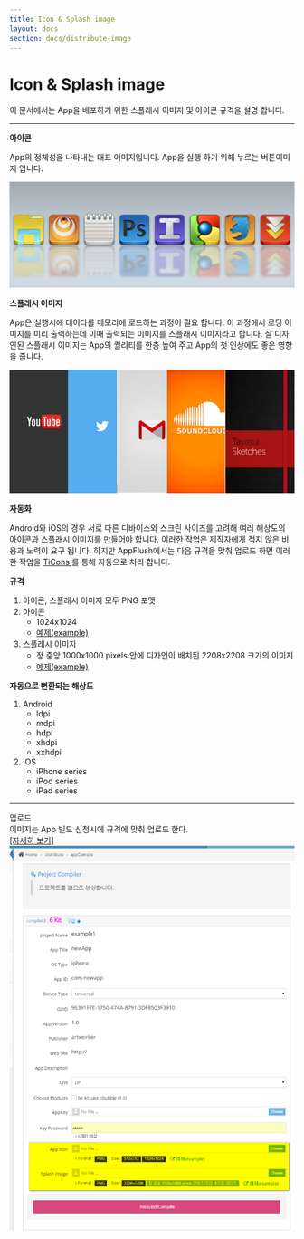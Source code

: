 ```yaml
---
title: Icon & Splash image
layout: docs
section: docs/distribute-image
---
```


Icon & Splash image
===================

이 문서에서는 App을 배포하기 위한 스플래시 이미지 및 아이콘 규격을 설명 합니다.

<hr/>
<div class="space33"></div>


**아이콘**

App의 정체성을 나타내는 대표 이미지입니다. App을 실행 하기 위해 누르는 버튼이미지 입니다.

<img class="thumbnail" src="/docs/images/splash_1.png" alt=""/>

<div class="space11"></div>

**스플래시 이미지**

App은 실행시에 데이타를 메모리에 로드하는 과정이 필요 합니다. 이 과정에서 로딩 이미지를 미리 출력하는데 이때 출력되는 이미지를 스플래시 이미지라고 합니다. 잘 디자인된 스플래시 이미지는 App의 퀄리티를 한층 높여 주고 App의 첫 인상에도 좋은 영향을 줍니다.

<img class="thumbnail" src="/docs/images/splash_0.png" alt=""/>

<div class="space11"></div>

**자동화**

Android와 iOS의 경우 서로 다른 디바이스와 스크린 사이즈를 고려해 여러 해상도의 아이콘과 스플래시 이미지를 만들어야 합니다. 이러한 작업은 제작자에게 적지 않은 비용과 노력이 요구 됩니다. 하지만 AppFlush에서는 다음 규격을 맞춰 업로드 하면 이러한 작업을 <a href="https://github.com/FokkeZB/TiCons" target="_blank" class="btn btn-link">TiCons <i class="fa fa-external-link"></i></a>를 통해 자동으로 처리 합니다.

<div class="space11"></div>

**규격**

1. 아이콘, 스플래시 이미지 모두 PNG 포맷
1. 아이콘
	* 1024x1024
	* <a href="http://site.appflush.com/assets/boot/appflush_appicon_sample.png" target="_blank" class="btn btn-link">예제(example) <i class="fa fa-external-link"></i></a>
1. 스플래시 이미지
	* 정 중앙 1000x1000 pixels 안에 디자인이 배치된 2208x2208 크기의 이미지
	* <a href="http://site.appflush.com/assets/boot/appflush_splash_sample.png" target="_blank" class="btn btn-link">예제(example) <i class="fa fa-external-link"></i></a>

<div class="space11"></div>

**자동으로 변환되는 해상도**

1. Android
	* ldpi
	* mdpi
	* hdpi
	* xhdpi
	* xxhdpi
1. iOS
	* iPhone series
	* iPod series
	* iPad series

<div class="space33"></div>
<hr/>
<div class="space33"></div>
<div class="title row">
	업로드
</div>
<div class="explain row">
	<div class="detail col-xs-12 col-md-6">
		이미지는 App 빌드 신청시에 규격에 맞춰 업로드 한다.
		<div class="space11"></div>
		<a href="/docs/distribute-build.html">[자세히 보기]</a>
	</div>
	<div class="movie col-xs-12 col-md-6">
		<a class="thumbnail" href="/docs/images/splash_2.png" data-lightbox="splash_2" data-title="">
			<img src="/docs/images/splash_2.png" alt=""/>
		</a>
	</div>
</div>
